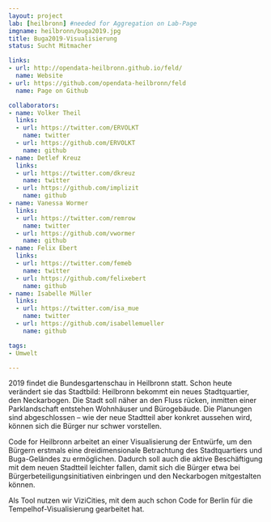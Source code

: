 ```yaml
---
layout: project
lab: [heilbronn] #needed for Aggregation on Lab-Page
imgname: heilbronn/buga2019.jpg
title: Buga2019-Visualisierung
status: Sucht Mitmacher

links:
- url: http://opendata-heilbronn.github.io/feld/
  name: Website
- url: https://github.com/opendata-heilbronn/feld
  name: Page on Github

collaborators:
- name: Volker Theil
  links:
  - url: https://twitter.com/ERVOLKT
    name: twitter
  - url: https://github.com/ERVOLKT
    name: github
- name: Detlef Kreuz
  links:
  - url: https://twitter.com/dkreuz
    name: twitter
  - url: https://github.com/implizit
    name: github
- name: Vanessa Wormer
  links:
  - url: https://twitter.com/remrow
    name: twitter
  - url: https://github.com/vwormer
    name: github
- name: Felix Ebert
  links:
  - url: https://twitter.com/femeb
    name: twitter
  - url: https://github.com/felixebert
    name: github
- name: Isabelle Müller
  links:
  - url: https://twitter.com/isa_mue
    name: twitter
  - url: https://github.com/isabellemueller
    name: github

tags:
- Umwelt

---
```


2019 findet die Bundesgartenschau in Heilbronn
statt. Schon heute verändert sie das Stadtbild: Heilbronn bekommt ein neues
Stadtquartier, den Neckarbogen. Die Stadt soll näher an den Fluss rücken, inmitten
einer Parklandschaft entstehen Wohnhäuser und Bürogebäude. Die Planungen sind
abgeschlossen – wie der neue Stadtteil aber konkret aussehen wird, können sich
die Bürger nur schwer vorstellen.

Code for Heilbronn arbeitet an einer
Visualisierung der Entwürfe, um den Bürgern erstmals eine dreidimensionale
Betrachtung des Stadtquartiers und Buga-Geländes zu ermöglichen. Dadurch soll
auch die aktive Beschäftigung mit dem neuen Stadtteil leichter fallen, damit
sich die Bürger etwa bei Bürgerbeteiligungsinitiativen einbringen und den
Neckarbogen mitgestalten können.

Als Tool nutzen wir ViziCities, mit dem auch
schon Code for Berlin für die Tempelhof-Visualisierung gearbeitet hat.
